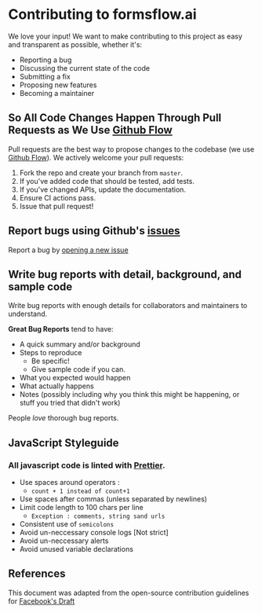 # Contributing to formsflow.ai

We love your input! We want to make contributing to this project as easy and transparent as possible, whether it's:

- Reporting a bug
- Discussing the current state of the code
- Submitting a fix
- Proposing new features
- Becoming a maintainer


## So All Code Changes Happen Through Pull Requests as We Use [Github Flow](https://docs.github.com/en/get-started/quickstart/github-flow)
Pull requests are the best way to propose changes to the codebase (we use [Github Flow](https://docs.github.com/en/get-started/quickstart/github-flow)). We actively welcome your pull requests:

1. Fork the repo and create your branch from `master`.
2. If you've added code that should be tested, add tests.
3. If you've changed APIs, update the documentation.
4. Ensure CI actions pass.
5. Issue that pull request!


## Report bugs using Github's [issues](https://github.com/aot-technologies/forms-flow-ai/issues)
Report a bug by [opening a new issue]()

## Write bug reports with detail, background, and sample code
Write bug reports with enough details for collaborators and maintainers to understand.

**Great Bug Reports** tend to have:

- A quick summary and/or background
- Steps to reproduce
  - Be specific!
  - Give sample code if you can. 
- What you expected would happen
- What actually happens
- Notes (possibly including why you think this might be happening, or stuff you tried that didn't work)

People *love* thorough bug reports. 


## JavaScript Styleguide

### All javascript code is linted with [Prettier](https://prettier.io/).
  - Use spaces around operators : 
    - `count + 1 instead of count+1`
  - Use spaces after commas (unless separated by newlines)
  - Limit code length to 100 chars per line 
    - `Exception : comments, string sand urls`
  - Consistent use of `semicolons`
  - Avoid un-neccessary console logs [Not strict]
  - Avoid un-neccessary alerts
  - Avoid unused variable declarations

## References
This document was adapted from the open-source contribution guidelines for [Facebook's Draft](https://github.com/facebook/draft-js/blob/main/CONTRIBUTING.md)